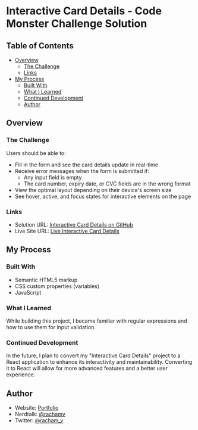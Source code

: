 # Interactive Card Details - Code Monster Challenge Solution

## Table of Contents

- [Overview](#overview)
  - [The Challenge](#the-challenge)
  - [Links](#links)
- [My Process](#my-process)
  - [Built With](#built-with)
  - [What I Learned](#what-i-learned)
  - [Continued Development](#continued-development)
  - [Author](#author)

## Overview

### The Challenge

Users should be able to:

- Fill in the form and see the card details update in real-time
- Receive error messages when the form is submitted if:
  - Any input field is empty
  - The card number, expiry date, or CVC fields are in the wrong format
- View the optimal layout depending on their device's screen size
- See hover, active, and focus states for interactive elements on the page



### Links

- Solution URL: [Interactive Card Details on GitHub](https://github.com/Rachamv/Interactive-card)
- Live Site URL: [Live Interactive Card Details](https://rachamv.github.io/Interactive-card/)

## My Process

### Built With

- Semantic HTML5 markup
- CSS custom properties (variables)
- JavaScript

### What I Learned

While building this project, I became familiar with regular expressions and how to use them for input validation.

### Continued Development

In the future, I plan to convert my "Interactive Card Details" project to a React application to enhance its interactivity and maintainability. Converting it to React will allow for more advanced features and a better user experience.

## Author

- Website: [Portfolio](https://github.com/Rachamv)
- Nerdtalk: [@rachamv](https://www.nerdtalk.com/profile/rachamv)
- Twitter: [@racham_v](https://www.twitter.com/racham_v)
